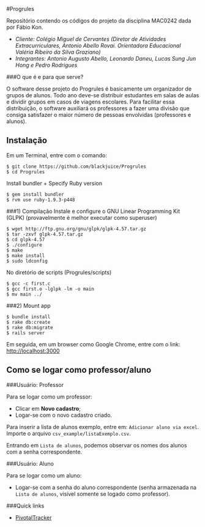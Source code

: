 #Progrules

Repositório contendo os códigos do projeto da disciplina MAC0242 dada por Fábio Kon.

* *Cliente: Colégio Miguel de Cervantes (Diretor de Atividades Extracurriculares, Antonio Abello Rovai. Orientadora Educacional Valéria Ribeiro da Silva Graziano)*
* *Integrantes: Antonio Augusto Abello, Leonardo Daneu, Lucas Sung Jun Hong e Pedro Rodrigues*

###O que é e para que serve?

O software desse projeto do Progrules é basicamente um organizador de grupos de alunos. Todo ano deve-se distribuir estudantes em salas de aulas e dividir grupos em casos de viagens escolares. Para facilitar essa distribuição, o software auxiliará os professores a fazer uma divisão que consiga satisfazer o maior número de pessoas envolvidas (professores e alunos).


## Instalação

Em um Terminal, entre com o comando:

    $ git clone https://github.com/blackjuice/Progrules
    $ cd Progrules

Install bundler + Specify Ruby version

    $ gem install bundler
    $ rvm use ruby-1.9.3-p448
    
###1) Compilação
Instale e configure o GNU Linear Programming Kit (GLPK) (provavelmente é melhor executar como superuser)

    $ wget http://ftp.gnu.org/gnu/glpk/glpk-4.57.tar.gz
    $ tar -zxvf glpk-4.57.tar.gz
    $ cd glpk-4.57
    $ ./configure
    $ make
    $ make install
    $ sudo ldconfig
    
No diretório de scripts (Progrules/scripts)

    $ gcc -c first.c
    $ gcc first.o -lglpk -lm -o main
    $ mv main ../
    
###2) Mount app

    $ bundle install
    $ rake db:create
    $ rake db:migrate
    $ rails server

Em seguida, em um browser como Google Chrome, entre com o link: [http://localhost:3000](http://localhost:3000)


## Como se logar como professor/aluno

###Usuário: Professor

Para se logar como um professor:

* Clicar em **Novo cadastro**;
* Logar-se com o novo cadastro criado.

Para inserir a lista de alunos exemplo, entre em: ``Adicionar aluno via excel``. Importe o arquivo ``csv_example/listaExemplo.csv``.

Entrando em ``Lista de alunos``, podemos observar os nomes dos alunos com a senha correspondente.

###Usuário: Aluno

Para se logar como um aluno:

* Logar-se com a senha do aluno correspondente (senha armazenada na ``Lista de alunos``, visível somente se logado como professor).

###Quick links
* [PivotalTracker](https://www.pivotaltracker.com/n/projects/1423058)
